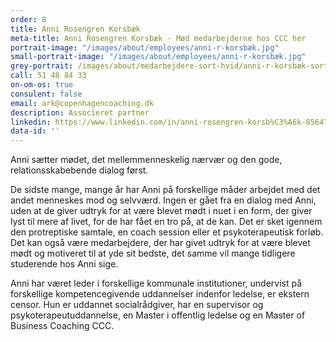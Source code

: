 ```yaml
---
order: 8
title: Anni Rosengren Korsbæk
meta-title: Anni Rosengren Korsbæk - Mød medarbejderne hos CCC her
portrait-image: "/images/about/employees/anni-r-korsbæk.jpg"
small-portrait-image: "/images/about/employees/anni-r-korsbæk.jpg"
grey-portrait: /images/about/medarbejdere-sort-hvid/anni-r-korsbæk-sort-hvid.jpg
call: 51 48 84 33
on-om-os: true
consulent: false
email: ark@copenhagencoaching.dk
description: Associeret partner
linkedin: https://www.linkedin.com/in/anni-rosengren-korsb%C3%A6k-85647890/
data-id: ''
---
```

Anni sætter mødet, det mellemmenneskelig nærvær og den gode, relationsskabebende dialog først.

De sidste mange, mange år har Anni på forskellige måder arbejdet med det andet menneskes mod og selvværd. Ingen er gået fra en dialog med Anni, uden at de giver udtryk for at være blevet mødt i nuet i en form, der giver lyst til mere af livet, for de har fået en tro på, at de kan. Det er sket igennem den protreptiske samtale, en coach session eller et psykoterapeutisk forløb.
Det kan også være medarbejdere, der har givet udtryk for at være blevet mødt og motiveret til at yde sit bedste, det samme vil mange tidligere studerende hos Anni sige.

Anni har været leder i forskellige kommunale institutioner, undervist på forskellige kompetencegivende uddannelser indenfor ledelse, er ekstern censor. Hun er uddannet socialrådgiver, har en supervisor og psykoterapeutuddannelse, en Master i offentlig ledelse og en Master of Business Coaching CCC.